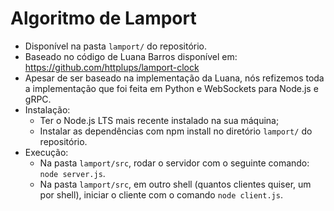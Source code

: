 # Algoritmo de Lamport
- Disponível na pasta `lamport/` do repositório.
- Baseado no código de Luana Barros disponível em: https://github.com/httplups/lamport-clock
- Apesar de ser baseado na implementação da Luana, nós refizemos toda a implementação que foi feita em Python e WebSockets para Node.js e gRPC.
- Instalação:
  - Ter o Node.js LTS mais recente instalado na sua máquina;
  - Instalar as dependências com npm install no diretório  `lamport/` do repositório.
- Execução:
  - Na pasta  `lamport/src`, rodar o servidor com o seguinte comando: `node server.js`.
  - Na pasta  `lamport/src`, em outro shell (quantos clientes quiser, um por shell), iniciar o cliente com o comando `node client.js`.

